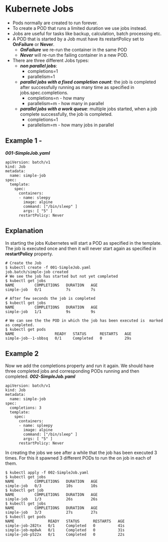 # Kubernete Jobs
* Pods normally are created to run forever.
* To create a POD that runs a limited duration we use jobs instead.
* Jobs are useful for tasks like backup, calculation, batch processing etc.
* A POD that is started by a Job must have its restartPolicy set to **OnFailure** or **Never**.
    * ***OnFailure*** we re-run the container in the same POD
    * ***Never*** will re-run the failing container in a new POD.
* There are three different Jobs types:
    * ***non parallel jobs***:
        * completions=1
        * parallelism=1
    * ***parallel jobs with a fixed completion count***: the job is completed after successfully running as many time as specified in jobs.spec.completions.
        * completions=n - how many
        * parallelism=m  - how many in parallel
    * ***parallel jobs with a work queue***: multiple jobs started, when a job complete successfully, the job is completed.
        * completions=1
        * parallelism=m  - how many jobs in parallel

## Example 1 - 
***001-SimpleJob.yaml***
```
apiVersion: batch/v1
kind: Job
metadata:
  name: simple-job
spec:
  template:
    spec:
      containers:
      - name: sleepy
        image: alpine
        command: ["/bin/sleep" ]
        args: [ "5" ]
      restartPolicy: Never
```
## Explanation
In starting the jobs Kubernetes will start a POD  as specified in the template.
The job is executed once and then it will never start again as specified in **restartPolicy** property.
```
# Create the Job
$ kubectl create -f 001-SimpleJob.yaml
job.batch/simple-job created
# We see the job has started but not yet completed
$ kubectl get jobs
NAME         COMPLETIONS   DURATION   AGE
simple-job   0/1           7s         7s

# After few seconds the job is completed
$ kubectl get jobs
NAME         COMPLETIONS   DURATION   AGE
simple-job   1/1           9s         9s

# We can see the the POD in which the job has been executed is  marked as completed.
$ kubectl get pods
NAME                  READY   STATUS      RESTARTS   AGE
simple-job--1-sbbsq   0/1     Completed   0          29s
```
## Example 2
Now we add the completions property and run it again.
We should have three completed jobs and corresponding PODs running and then completed.
***002-SimpleJob.yaml***
```
apiVersion: batch/v1
kind: Job
metadata:
  name: simple-job
spec:
  completions: 3
  template:
    spec:
      containers:
      - name: spleepy
        image: alpine
        command: ["/bin/sleep" ]
        args: [ "5" ]
      restartPolicy: Never
```
In creating the jobs we see after a while that the job has been executed 3 times. 
For this it spawned 3 different PODs  to run the on job in each of them.
```
$ kubectl apply -f 002-SimpleJob.yaml
$ kubectl get jobs
NAME         COMPLETIONS   DURATION   AGE
simple-job   0/3           10s        10s
$ kubectl get job
NAME         COMPLETIONS   DURATION   AGE
simple-job   1/3           26s        26s
$ kubectl get jobs
NAME         COMPLETIONS   DURATION   AGE
simple-job   3/3           27s        27s
$ kubectl get pods
NAME               READY   STATUS      RESTARTS   AGE
simple-job-282tx   0/1     Completed   0          41s
simple-job-mp8wk   0/1     Completed   0          31s
simple-job-p522x   0/1     Completed   0          22s
```
